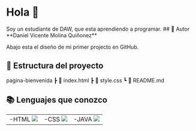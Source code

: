 # Hola 🚀
<tr>
Soy un estudiante de DAW, que esta aprendiendo a programar.
## 👤 Autor
<tr>
**Daniel Vicente Molina Quiñonez**
  
Abajo esta el diseño de mi primer projecto en GitHub.
  
## 📁 Estructura del proyecto
pagina-bienvenida
┣ 📄 index.html
┣ 📄 style.css
┗ 📄 README.md

## 📚 Lenguajes que conozco
<tr>
<table style="width:75%">
<tr>
<td>
-HTML <img src="https://e7.pngegg.com/pngimages/780/934/png-clipart-html-logo-html5-logo-icons-logos-emojis-tech-companies-thumbnail.png">
</td>
<td>
-CSS <img src="https://pngdownload.io/wp-content/uploads/2023/12/CSS-Logo-PNG-Symbol-for-Web-Development-Transparent-jpg.webp">
</td>
<td>
-JAVA <img src="https://cdn-icons-png.flaticon.com/512/226/226777.png">
</td>
</tr>
